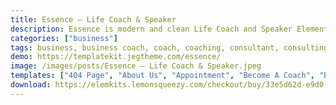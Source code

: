 ```yaml
---
title: Essence – Life Coach & Speaker
description: Essence is modern and clean Life Coach and Speaker Elementor Template Kit created especially for life or business coaches and trainers, personal coaches, speaker events, mentoring services website, or counseling company. Essence has a beautiful and unique design with a 100% responsive layout, retina-ready, and without a single line of coding!
categories: ["business"]
tags: business, business coach, coach, coaching, consultant, consulting, events, Life Coach, mentor, relationship, service, speaker, theraphy, therapist, trainer
demo: https://templatekit.jegtheme.com/essence/
image: /images/posts/Essence – Life Coach & Speaker.jpeg
templates: ["404 Page", "About Us", "Appointment", "Become A Coach", "Blog", "Contact", "Faq", "Footer", "Global", "Header", "Home", "Metform Booking", "Metform Contact", "Metform Register Coach", "Our Coach", "Our Plans", "Services", "Single Blog"]
download: https://elemkits.lemonsqueezy.com/checkout/buy/33e5d62d-e9d0-4f75-b39e-939b98121f54
---
```

